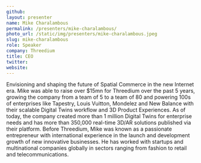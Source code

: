```yaml
---
github:
layout: presenter
name: Mike Charalambous
permalink: /presenters/mike-charalambous/
photo_url: /static/img/presenters/mike-charalambous.jpeg
slug: mike-charalambous
role: Speaker
company: Threedium
title: CEO
twitter:
website:
---
```


Envisioning and shaping the future of Spatial Commerce in the new Internet era. Mike
was able to raise over $15mn for Threedium over the past 5 years, growing the company
from a team of 5 to a team of 80 and powering 100s of enterprises like Tapestry, Louis
Vuitton, Mondelez and New Balance with their scalable Digital Twins workflow and 3D
Product Experiences. As of today, the company created more than 1 million Digital Twins
for enterprise needs and has more than 350,000 real-time 3D/AR solutions published via
their platform. Before Threedium, Mike was known as a passionate entrepreneur with
international experience in the launch and development growth of new innovative
businesses. He has worked with startups and multinational companies globally in
sectors ranging from fashion to retail and telecommunications.
